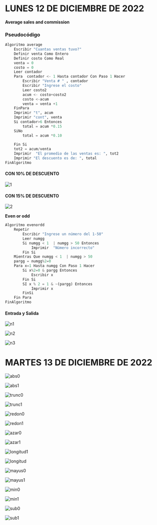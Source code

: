 # LUNES 12 DE DICIEMBRE DE 2022
**Average sales and commission**

### Pseudocódigo

```python
Algoritmo average
	Escribir "Cuantas ventas tuvo?"
	Definir venta Como Entero
	Definir costo Como Real
	venta = 0
	costo = 0
	Leer contador
	Para  contador <- 1 Hasta contador Con Paso 1 Hacer
		Escribir "Venta # " , contador
		Escribir "Ingrese el costo"
		Leer costo2
		acum <- costo+costo2
		costo <-acum
		venta = venta +1
	FinPara
	Imprimir "t", acum
	Imprimir "cont", venta
	Si contador>6 Entonces
		total = acum *0.15
	SiNo
		total = acum *0.10
		
	Fin Si
	tot2 = acum/venta
	Imprimir  "El promedio de las ventas es: ", tot2
	Imprimir "El descuento es de: ", total
FinAlgoritmo
```
#### CON 10% DE DESCUENTO 

![1](https://user-images.githubusercontent.com/78062925/207214241-4436482a-dc21-4bd9-867d-94cddea94cd3.png)


#### CON 15% DE DESCUENTO
![2](https://user-images.githubusercontent.com/78062925/207214243-7003e9c3-f8ea-4973-98dc-bd6358fad335.png)

**Even or odd**

```python
Algoritmo evenordd
	Repetir
		Escribir "Ingrese un número del 1-50"
		Leer numgg
		Si numgg < 1  | numgg > 50 Entonces
			Imprimir  "Número incorrecto"
		Fin Si
	Mientras Que numgg < 1  | numgg > 50
	pargg = numgg%2=0
	Para x=1 Hasta numgg Con Paso 1 Hacer
		Si x%2=0 & pargg Entonces
			Escribir x
		Fin Si
		SI x % 2 = 1 & ~(pargg) Entonces
			Imprimir x
		FinSi
	Fin Para
FinAlgoritmo
```

#### Entrada y Salida

![n1](https://user-images.githubusercontent.com/78062925/207220349-c24b15de-218a-4d44-858d-e03ec306c6dd.png)

![n2](https://user-images.githubusercontent.com/78062925/207220350-235c9213-953a-4a64-a1a6-44799f7150d6.png)

![n3](https://user-images.githubusercontent.com/78062925/207220351-d347bab0-0083-4952-ab3c-7bd67fce98d8.png)


# MARTES 13 DE DICIEMBRE DE 2022

![abs0](https://user-images.githubusercontent.com/78062925/208341402-575b234c-bb05-44ed-9273-57a40d4717f1.png)

![abs1](https://user-images.githubusercontent.com/78062925/208341400-e11e4ff2-fcef-4278-9336-3cc1bdae0f8d.png)

![trunc0](https://user-images.githubusercontent.com/78062925/208341422-664e22f8-3aaf-472c-b54c-a3d158151112.png)

![trunc1](https://user-images.githubusercontent.com/78062925/208341423-acdc0090-d3fd-420f-8027-813e02f3334b.png)

![redon0](https://user-images.githubusercontent.com/78062925/208341447-d8c32516-9578-43d3-8a36-b67829b708cc.png)

![redon1](https://user-images.githubusercontent.com/78062925/208341449-3b7fed90-8db0-4d94-8beb-1fae80316cb4.png)

![azar0](https://user-images.githubusercontent.com/78062925/208341505-d0ab83b4-e89a-4b2e-aeb7-363df71e32c5.png)

![azar1](https://user-images.githubusercontent.com/78062925/208341506-e1b60880-bd91-465d-99b6-f0c970d95f47.png)

![longitud1](https://user-images.githubusercontent.com/78062925/208341515-5bbe3e87-e710-4236-815b-b6394a7571b0.png)

![longitud](https://user-images.githubusercontent.com/78062925/208341516-755d523c-312e-4035-a7e9-335a6d24e3a6.png)

![mayus0](https://user-images.githubusercontent.com/78062925/208341558-4e2f4059-0385-4ab5-98d8-fb48368a3cdf.png)

![mayus1](https://user-images.githubusercontent.com/78062925/208341559-a4eac9e1-d9df-42b8-934a-4f5b2213db8e.png)

![min0](https://user-images.githubusercontent.com/78062925/208341584-b50bfa8f-6916-41b9-b9b3-60551a67e936.png)

![min1](https://user-images.githubusercontent.com/78062925/208341586-544d66ba-0b58-4816-b32e-a4fb126dcd0b.png)

![sub0](https://user-images.githubusercontent.com/78062925/208341630-0408dd5f-58f8-4f86-844d-dc99da80f014.png)

![sub1](https://user-images.githubusercontent.com/78062925/208341632-d7f61dde-8c11-4b71-881a-63688526f343.png)


